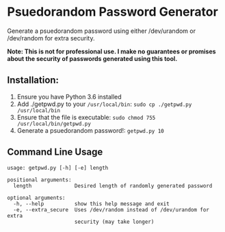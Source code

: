 # Psuedorandom Password Generator

Generate a psuedorandom password using either /dev/urandom or /dev/random for extra security.

<strong>Note: This is not for professional use. I make no guarantees or promises about the security of passwords generated using this tool.</strong>

## Installation:
1. Ensure you have Python 3.6 installed
2. Add ./getpwd.py to your `/usr/local/bin`: `sudo cp ./getpwd.py /usr/local/bin`
3. Ensure that the file is executable: `sudo chmod 755 /usr/local/bin/getpwd.py`
4. Generate a psuedorandom password!: `getpwd.py 10`

## Command Line Usage
```
usage: getpwd.py [-h] [-e] length

positional arguments:
  length              Desired length of randomly generated password

optional arguments:
  -h, --help          show this help message and exit
  -e, --extra_secure  Uses /dev/random instead of /dev/urandom for extra
                      security (may take longer)
```

